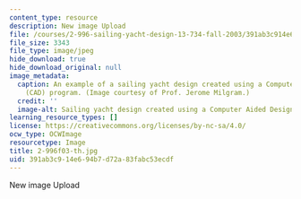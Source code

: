 ```yaml
---
content_type: resource
description: New image Upload
file: /courses/2-996-sailing-yacht-design-13-734-fall-2003/391ab3c914e694b7d72a83fabc53ecdf_2-996f03-th.jpg
file_size: 3343
file_type: image/jpeg
hide_download: true
hide_download_original: null
image_metadata:
  caption: An example of a sailing yacht design created using a Computer Aided Design
    (CAD) program. (Image courtesy of Prof. Jerome Milgram.)
  credit: ''
  image-alt: Sailing yacht design created using a Computer Aided Design (CAD) program.
learning_resource_types: []
license: https://creativecommons.org/licenses/by-nc-sa/4.0/
ocw_type: OCWImage
resourcetype: Image
title: 2-996f03-th.jpg
uid: 391ab3c9-14e6-94b7-d72a-83fabc53ecdf
---
```

New image Upload